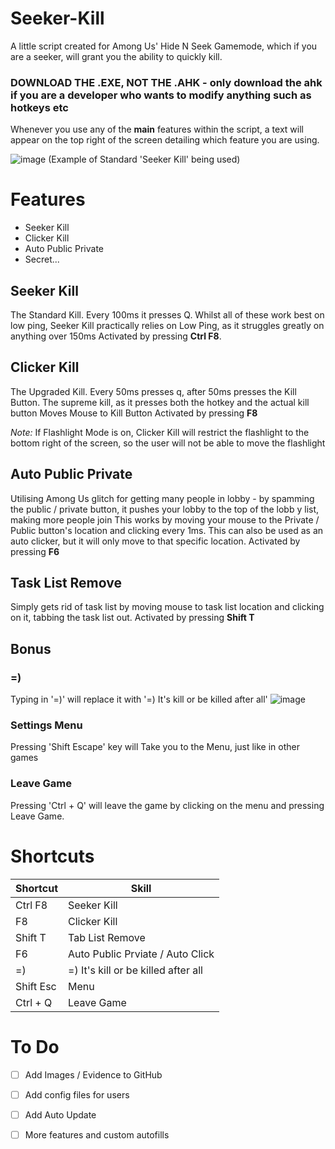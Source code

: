 # Seeker-Kill
A little script created for Among Us' Hide N Seek Gamemode, which if you are a seeker, will grant you the ability to quickly kill.

### DOWNLOAD THE .EXE, NOT THE .AHK - only download the ahk if you are a developer who wants to modify anything such as hotkeys etc

Whenever you use any of the **main** features within the script, a text will appear on the top right of the screen detailing which feature you are using.

![image](https://github.com/DestroCore/Seeker-Kill/assets/106755516/18ab7133-d2c0-41e2-9996-46a4d219b145) (Example of Standard 'Seeker Kill' being used)

# **Features**
- Seeker Kill
- Clicker Kill
- Auto Public Private
- Secret...

## **Seeker Kill**
The Standard Kill. Every 100ms it presses Q.
Whilst all of these work best on low ping, Seeker Kill practically relies on Low Ping, as it struggles greatly on anything over 150ms
Activated by pressing **Ctrl F8**.

## **Clicker Kill**
The Upgraded Kill. Every 50ms presses q, after 50ms presses the Kill Button.
The supreme kill, as it presses both the hotkey and the actual kill button
Moves Mouse to Kill Button
Activated by pressing **F8**

*Note:* If Flashlight Mode is on, Clicker Kill will restrict the flashlight to the bottom right of the screen, so the user will not be able to move the flashlight

## **Auto Public Private**
Utilising Among Us glitch for getting many people in lobby - by spamming the public / private button, it pushes your lobby to the top of the lobb y list, making more people join
This works by moving your mouse to the Private / Public button's location and clicking every 1ms.
This can also be used as an auto clicker, but it will only move to that specific location.
Activated by pressing **F6**

## **Task List Remove**
Simply gets rid of task list by moving mouse to task list location and clicking on it, tabbing the task list out.
Activated by pressing **Shift T**

## **Bonus**
### =)
Typing in '=)' will replace it with '=) It's kill or be killed after all'
![image](https://github.com/DestroCore/Seeker-Kill/assets/106755516/0b8effb1-21b4-4a4c-9fb0-8691ad05ab7a)

### Settings Menu
Pressing 'Shift Escape' key will Take you to the Menu, just like in other games

### Leave Game
Pressing 'Ctrl + Q' will leave the game by clicking on the menu and pressing Leave Game.


# **Shortcuts**
| Shortcut | Skill |
| --- | --- |
| Ctrl F8 | Seeker Kill |
| F8 | Clicker Kill |
| Shift T | Tab List Remove |
| F6 | Auto Public Prviate / Auto Click |
| =) | =) It's kill or be killed after all |
| Shift Esc | Menu |
| Ctrl + Q | Leave Game |

# To Do
- [ ] Add Images / Evidence to GitHub

- [ ] Add config files for users
- [ ] Add Auto Update
- [ ] More features and custom autofills
